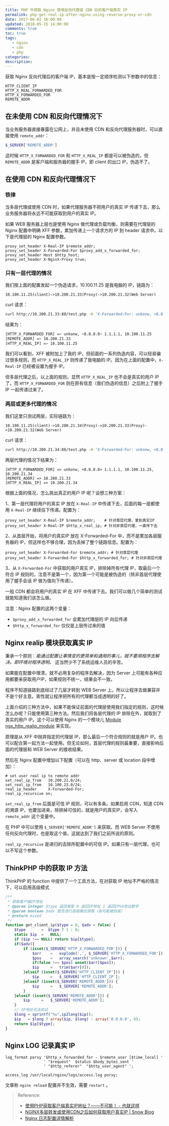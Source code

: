 ```yaml
---
title: PHP 中获取 Nginx 使用反向代理或 CDN 后的客户端真实 IP
permalink: php-get-real-ip-after-nginx-using-reverse-proxy-or-cdn
date: 2017-06-02 16:00:00
updated: 2018-05-15 14:00:00
comments: true
toc: true
tags:
   - nginx
   - cdn
   - php
categories:
description:
---
```


获取 Nginx 反向代理后的客户端 IP，基本是按一定顺序检测以下参数中的信息：

```
HTTP_CLIENT_IP
HTTP_X_REAL_FORWARDED_FOR
HTTP_X_FORWARDED_FOR
REMOTE_ADDR
```

## 在未使用 CDN 和反向代理情况下

当业务服务器直接暴露在公网上，并且未使用 CDN 和反向代理服务器时，可以直接使用 `remote_addr`：

```php
$_SERVER['REMOTE_ADDR']
```

这时候 `HTTP_X_FORWARDED_FOR` 和 `HTTP_X_REAL_IP` 都是可以被伪造的，但 `REMOTE_ADDR` 是客户端和服务器的握手 IP，即 client 的出口 IP，伪造不了。

<!-- more -->

## 在使用 CDN 和反向代理情况下

### 铁律

当多层代理或使用 CDN 时，如果代理服务器不把用户的真实 IP 传递下去，那么业务服务器将永远不可能获取到用户的真实 IP。

如果 WEB 服务器上层也是使用 Nginx 做代理或负载均衡，则需要在代理层的 Nginx 配置中明确 XFF 参数，累加传递上一个请求方的 IP 到 header 请求中。以下是代理层的 Nginx 配置参数。

```
proxy_set_header X-Real-IP $remote_addr;
proxy_set_header X-Forwarded-For $proxy_add_x_forwarded_for;
proxy_set_header Host $http_host;
proxy_set_header X-NginX-Proxy true;
```

### 只有一层代理的情况

我们按上面的配置发起一个伪造请求，10.100.11.25 是我电脑的 IP，链路为：

```
10.100.11.25(client)->10.200.21.33(Proxy)->10.200.21.32(Web Server)
```

curl 请求：

```bash
curl http://10.200.21.33:88/test.php -H 'X-Forwarded-For: unkonw, <8.8.8.8> 1.1.1.1' -H 'X-Real-IP: 2.2.2.2'
```

结果为：

```bash
[HTTP_X_FORWARDED_FOR] => unkonw, <8.8.8.8> 1.1.1.1, 10.100.11.25
[REMOTE_ADDR] => 10.200.21.33
[HTTP_X_REAL_IP] => 10.100.11.25
```

我们可以看到，XFF 被附加上了我的 IP，但前面的一系列伪造内容，可以轻易骗过很多规则，而 `HTTP_X_REAL_IP` 则传递了我电脑的 IP。因为在上面的配置中，`X-Real-IP` 已经被设置为握手 IP。

但多层代理之后，以上面的规则，显然 `HTTP_X_REAL_IP` 也不会是真实的用户 IP 了。而 `HTTP_X_FORWARDED_FOR` 则在原有信息（我们伪造的信息）之后附上了握手 IP 一起传递过来了。

### 两层或更多代理的情况

我们这里只测试两层，实际链路为：

```
10.100.11.25(client)->10.200.21.34(Proxy)->10.200.21.33(Proxy)->10.200.21.32(Web Server)
```

curl 请求：

```bash
curl http://10.200.21.34:88/test.php -H 'X-Forwarded-For: unkonw, <8.8.8.8> 1.1.1.1' -H 'X-Real-IP: 2.2.2.2'
```

两层代理的情况下结果为：

```
[HTTP_X_FORWARDED_FOR] => unkonw, <8.8.8.8> 1.1.1.1, 10.100.11.25, 10.200.21.34
[REMOTE_ADDR] => 10.200.21.33
[HTTP_X_REAL_IP] => 10.200.21.34
```

根据上面的情况，怎么挑出真正的用户 IP 呢？设想三种方案：

1、第一层代理将用户的真实 IP 放在 `X-Real-IP` 中传递下去，后面的每一层都使用 `X-Real-IP` 继续往下传递。配置为：

```
proxy_set_header X-Real-IP $remote_addr;    # 针对首层代理，拿到真实IP
proxy_set_header X-Real-IP $http_x_real_ip; # 针对非首层代理，一直传下去
```

2、从首层开始，将用户的真实IP 放在 X-Forwarded-For 中，而不是累加各层服务器的 IP，但这样也不够合理，因为丢掉了整个链路信息。配置为：

```
proxy_set_header X-Forwarded-For $remote_addr; # 针对首层代理
proxy_set_header X-Forwarded-For $http_x_forwarded_for; # 针对非首层代理
```

3、从 `X-Forwarded-For` 中获取的用户真实 IP，排除掉所有代理 IP，取最后一个符合 IP 规则的，注意不是第一个，因为第一个可能是被伪造的（除非首层代理使用了握手会话 IP 做为值向下传递）。

一般 CDN 都会将用户的真实 IP 在 XFF 中传递下去。我们可以做几个简单的测试就能知道我们该怎么做。

注意：Nginx 配置的这两个变量：

- `$proxy_add_x_forwarded_for` 会累加代理层的 IP 向后传递
- `$http_x_forwarded_for` 仅仅是上层传过来的值

## Nginx realip 模块获取真实 IP

秉承一个原则：*能通过配置让事情变的更简单和通用的事儿，就不要用程序去解决。即环境对程序透明。* 这当然少不了系统运维人员的辛苦。

如果能在配置中理清，就不必用复杂的程序去解决，因为 Server 上可能有各种应用都要来获取用户IP，如果规则不统一，结果会不一致。

程序不知道链路到底经过了几层才转到 WEB Server 上，所以让程序去做兼容并不是个好主意。索性就让程序把所有的代理都当成透明的好了。

上面介绍的三种方法中，如果不能保证前面的代理层使用我们指定的规则，这时候怎么办呢？只能使用第三种方法。然后我们将各层代理的 IP 排除在外，就取到了真实的用户 IP。这个可以使用 Nginx 的一个模块儿 [Module ngx_http_realip_module](http://nginx.org/en/docs/http/ngx_http_realip_module.html) 来实现。

原理是从 XFF 中抛弃指定的代理层 IP，那么最后一个符合规则的就是用户 IP。也可以配合第一起方法一起使用。但无论如何，首层代理的规则最重要，直接影响后面的代理层和 WEB Server 的接收结果。

然后在 Nginx 配置中增加以下配置（可以在 http、server 或 location 段中增加）：

```
# set user real ip to remote addr
set_real_ip_from   10.200.21.0/24;
set_real_ip_from   10.100.23.0/24;
real_ip_header     X-Forwarded-For;
real_ip_recursive on;
```

`set_real_ip_from` 后面是可信 IP 规则，可以有多条。如果启用 CDN，知道 CDN 的溯源 IP，也要加进来，除排掉可信的，就是用户的真实IP，会写入 `remote_addr` 这个变量中。

在 PHP 中可以使用 `$_SERVER['REMOTE_ADDR']` 来获取。而 WEB Server 不使用任何反向代理时，也是取这个值，这就达到了我们之前所说的原则。

`real_ip_recursive` 是递归的去除所配置中的可信 IP。如果只有一层代理，也可以不写这个参数。

## ThinkPHP 中的获取 IP 方法

ThinkPHP 的 function 中提供了一个工具方法，在对获取 IP 地址不严格的情况下，可以启用高级模式

```php
/**
 * 获取客户端IP地址
 * @param integer $type 返回类型 0 返回IP地址 1 返回IPV4地址数字
 * @param boolean $adv 是否进行高级模式获取（有可能被伪装）
 * @return mixed
 */
function get_client_ip($type = 0, $adv = false) {
    $type       =  $type ? 1 : 0;
    static $ip  =   NULL;
    if ($ip !== NULL) return $ip[$type];
    if($adv){
        if (isset($_SERVER['HTTP_X_FORWARDED_FOR'])) {
            $arr    =   explode(',', $_SERVER['HTTP_X_FORWARDED_FOR']);
            $pos    =   array_search('unknown',$arr);
            if(false !== $pos) unset($arr[$pos]);
            $ip     =   trim($arr[0]);
        }elseif (isset($_SERVER['HTTP_CLIENT_IP'])) {
            $ip     =   $_SERVER['HTTP_CLIENT_IP'];
        }elseif (isset($_SERVER['REMOTE_ADDR'])) {
            $ip     =   $_SERVER['REMOTE_ADDR'];
        }
    }elseif (isset($_SERVER['REMOTE_ADDR'])) {
        $ip     =   $_SERVER['REMOTE_ADDR'];
    }
    // IP地址合法验证
    $long = sprintf("%u",ip2long($ip));
    $ip   = $long ? array($ip, $long) : array('0.0.0.0', 0);
    return $ip[$type];
}
```

## Nginx LOG 记录真实 IP

```
log_format porxy '$http_x_forwarded_for - $remote_user [$time_local] '
                 ' "$request"  $status $body_bytes_sent '
                 ' "$http_referer"  "$http_user_agent" ';

access_log /usr/local/nginx/logs/access.log porxy;
```

文章称 `nginx reload` 配置并不生效，需要 `restart` 。

> Reference:
> - [使用PHP获取客户端真实IP地址？——不可能！ - 也就这样](http://blog.zhengshuiguang.com/php/php-ip.html)
> - [NGINX多层转发或使用CDN之后如何获取用户真实IP | Snow Blog](http://www.wkii.org/nginx-cdn-get-user-real-ip.html)
> - [Nginx 日志配置详情解析](https://juejin.im/post/59f94f626fb9a045023af34c)
